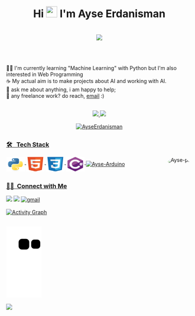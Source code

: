 ### 
<div align="center">
  <h1>
    Hi <img height="30" width="30" src="https://media.giphy.com/media/hvRJCLFzcasrR4ia7z/giphy.gif" width="25px"> I'm Ayse Erdanisman 
    <p align="center">
      <img src="https://capsule-render.vercel.app/api?type=waving&color=gradient&height=60&section=footer"/>
    </p>
  </h1>
</div>
<br>

👩‍💻 I'm currently learning "Machine Learning" with Python but I'm also interested in Web Programming
<br>
☕ My actual aim is to make projects about AI and working with AI.
<br>
💬 ask me about anything, i am happy to help;
<br>
💼 any freelance work? do reach, [email](mailto:ayseerdanisman@gmail.com) :)

<div align="center">
  <br>
  <a href="https://github.com/AyseErdanisman">
  <img height="180em" src="https://github-readme-stats.vercel.app/api?username=AyseErdanisman&show_icons=true&theme=merko&include_all_commits=true&count_private=true"/>
  <img height="180em" src="https://github-readme-stats.vercel.app/api/top-langs/?username=AyseErdanisman&layout=compact&langs_count=7&theme=merko"/>
</div>
  
  
<p align="center">
  <img width="600em" align="center" src="https://github-readme-streak-stats.herokuapp.com/?user=AyseErdanisman&theme=merko" alt="AyseErdanisman" />
</p>
  
  ##
  
### 🛠 &nbsp;  Tech Stack
<div style="display: inline_block">
  <img align="middle" alt="Ayse-Python" height="40" width="50" src="https://raw.githubusercontent.com/devicons/devicon/master/icons/python/python-original.svg">
  <img align="middle" alt="Ayse-HTML" height="40" width="50" src="https://raw.githubusercontent.com/devicons/devicon/master/icons/html5/html5-original.svg">
  <img align="middle" alt="Ayse-CSS" height="40" width="50" src="https://raw.githubusercontent.com/devicons/devicon/master/icons/css3/css3-original.svg">
  <img align="middle" alt="Ayse-Csharp" height="40" width="50" src="https://raw.githubusercontent.com/devicons/devicon/master/icons/csharp/csharp-original.svg">
  <img align="middle" alt="Ayse-Arduino" height="40" width="50" src="https://cdn.jsdelivr.net/gh/devicons/devicon/icons/arduino/arduino-original.svg" />
  
  <img align="right" alt="Ayse-pic" height="150" style="border-radius:50px;" src="http://www.fc1492.com/wp-content/uploads/2017/06/tumblr_ook9ah2gfS1u6n4kao1_500.gif">
</div>
  
  ##
  
### 🤝🏻 &nbsp;Connect with Me
<div> 
  <a href="https://www.linkedin.com/in/ayse-erdanisman-5b1017202/" target="_blank"><img src="https://img.shields.io/badge/-LinkedIn-%230077B5?style=for-the-badge&logo=linkedin&logoColor=white" target="_blank"></a> 
  <a href="https://medium.com/@ayseerdanisman"><img src="https://img.shields.io/badge/medium-9146FF.svg?style=for-the-badge&logo=medium&logoColor=white"/></a>
  <a href="mailto:ayseerdanisman@gmail.com" target="blank"><img src="https://img.shields.io/badge/Gmail-D14836?style=for-the-badge&logo=gmail&logoColor=white" alt="gmail" /></a>
</div>
  
<div>
  <br/>
    <a href="https://github.com/AyseErdanisman"><img alt="Activity Graph" src="https://activity-graph.herokuapp.com/graph?username=AyseErdanisman&bg_color=0D1117&color=5BCDEC&line=5BCDEC&point=FFFFFF&hide_border=true" /></a>
  <br/>
</div>
  
  ##

![Snake animation](https://github.com/AyseErdanisman/AyseErdanisman/blob/output/github-contribution-grid-snake.svg)

<a href="https://github.com/AyseErdanisman">
  <img src="https://shields-io-visitor-counter.herokuapp.com/badge?page=AyseErdanisman.AyseErdanisman&style=for-the-badge">
<a>
